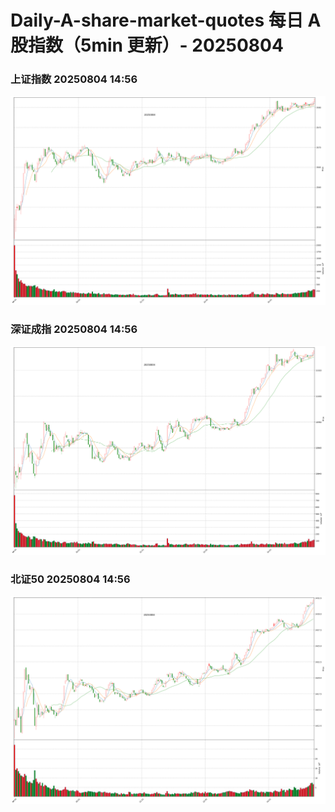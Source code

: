 
# Daily-A-share-market-quotes 每日 A 股指数（5min 更新）- 20250804

### 上证指数 20250804 14:56
![](./fig/2025/8/20250804-sh000001.png)

### 深证成指 20250804 14:56
![](./fig/2025/8/20250804-sz399001.png)

### 北证50 20250804 14:56
![](./fig/2025/8/20250804-bj899050.png)
